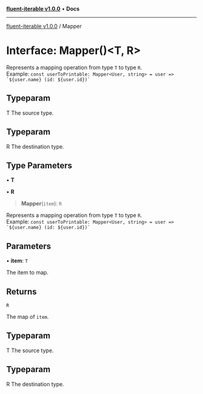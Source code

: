 [**fluent-iterable v1.0.0**](../README.md) • **Docs**

***

[fluent-iterable v1.0.0](../README.md) / Mapper

# Interface: Mapper()\<T, R\>

Represents a mapping operation from type `T` to type `R`.<br>
  Example: ``const userToPrintable: Mapper<User, string> = user => `${user.name} (id: ${user.id})` ``

## Typeparam

T The source type.

## Typeparam

R The destination type.

## Type Parameters

• **T**

• **R**

> **Mapper**(`item`): `R`

Represents a mapping operation from type `T` to type `R`.<br>
  Example: ``const userToPrintable: Mapper<User, string> = user => `${user.name} (id: ${user.id})` ``

## Parameters

• **item**: `T`

The item to map.

## Returns

`R`

The map of `item`.

## Typeparam

T The source type.

## Typeparam

R The destination type.
